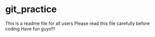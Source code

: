 # git_practice
This is a readme file for all users
Please read this file carefully before coding
Have fun guys!!!
